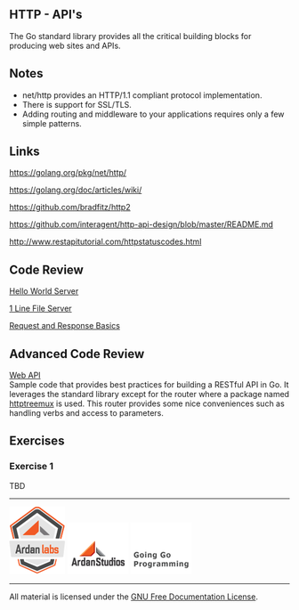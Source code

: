 ## HTTP - API's

The Go standard library provides all the critical building blocks for producing web sites and APIs.

## Notes

* net/http provides an HTTP/1.1 compliant protocol implementation.
* There is support for SSL/TLS.
* Adding routing and middleware to your applications requires only a few simple patterns.

## Links

https://golang.org/pkg/net/http/

https://golang.org/doc/articles/wiki/

https://github.com/bradfitz/http2

https://github.com/interagent/http-api-design/blob/master/README.md

http://www.restapitutorial.com/httpstatuscodes.html

## Code Review
[Hello World Server](example1/main.go)  

[1 Line File Server](example2/main.go)  

[Request and Response Basics](example3/main.go)  

## Advanced Code Review

[Web API](api)  
Sample code that provides best practices for building a RESTful API in Go. It leverages the standard library except for the router where a package named [httptreemux](https://github.com/dimfeld/httptreemux) is used. This router provides some nice conveniences such as handling verbs and access to parameters.

## Exercises

### Exercise 1

TBD

___
[![Ardan Labs](../00-slides/images/ggt_logo.png)](http://www.ardanlabs.com)
[![Ardan Studios](../00-slides/images/ardan_logo.png)](http://www.ardanstudios.com)
[![GoingGo Blog](../00-slides/images/ggb_logo.png)](http://www.goinggo.net)
___
All material is licensed under the [GNU Free Documentation License](https://github.com/ArdanStudios/gotraining/blob/master/LICENSE).

